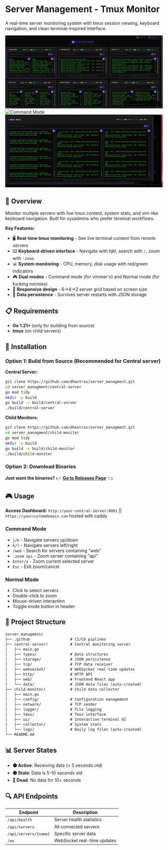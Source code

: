 # Server Management - Tmux Monitor

A real-time server monitoring system with tmux session viewing, keyboard navigation, and clean terminal-inspired interface.

![Dashboard Screenshot](screenshots/dashboard.png)
![Command Mode](screenshots/command-mode.png)
![Zoom View](screenshots/zoom-view.png)

## 🎯 **Overview**

Monitor multiple servers with live tmux content, system stats, and vim-like keyboard navigation. Built for sysadmins who prefer terminal workflows.

**Key Features:**
- 🖥️ **Real-time tmux monitoring** - See live terminal content from remote servers
- ⌨️ **Keyboard-driven interface** - Navigate with hjkl, search with `/`, zoom with `:zoom`
- 📊 **System monitoring** - CPU, memory, disk usage with red/green indicators
- 🎮 **Dual modes** - Command mode (for vimmer's) and Normal mode (for fucking normies)
- 📱 **Responsive design** - 6→4→2 server grid based on screen size
- 💾 **Data persistence** - Survives server restarts with JSON storage

## 📋 **Requirements**

- **Go 1.21+** (only for building from source)
- **tmux** (on child servers)

## 🚀 **Installation**

### Option 1: Build from Source (Recommended for Central server)

**Central Server:**
```bash
git clone https://github.com/dhextras/server_managment.git
cd server_managment/central-server
go mod tidy
mkdir -p build
go build -o build/central-server
./build/central-server
```

**Child Monitors:**
```bash
git clone https://github.com/dhextras/server_managment.git
cd server_managment/child-monitor
go mod tidy
mkdir -p build
go build -o build/child-monitor
./build/child-monitor
```

### Option 2: Download Binaries

**Just want the binaries?** 
👉 **[Go to Releases Page](https://github.com/dhextras/server_managment/releases/latest)** 👈

## 🎮 **Usage**

**Access Dashboard:** `http://your-central-server:8081` || `https://yourcustomdomain.com` hosted with caddy

### Command Mode
- `j/k` - Navigate servers up/down
- `h/l` - Navigate servers left/right
- `/web` - Search for servers containing "web"
- `:zoom api` - Zoom server containing "api"  
- `Enter/z` - Zoom current selected server
- `Esc` - Exit zoom/cancel

### Normal Mode
- Click to select servers
- Double-click to zoom
- Mouse-driven interaction
- Toggle mode button in header

## 📁 **Project Structure**

```
server_managment/
├── .github                  # CI/CD piplines
├── central-server/          # Central monitoring server
│   ├── main.go
│   ├── types/               # Data structures
│   ├── storage/             # JSON persistence
│   ├── tcp/                 # TCP data receiver
│   ├── websocket/           # WebSocket real-time updates
│   ├── http/                # HTTP API
│   ├── web/                 # Frontend React app
│   └── data/                # JSON data files (auto-created)
├── child-monitor/           # Child data collector
│   ├── main.go
│   ├── config/              # Configuration management
│   ├── network/             # TCP sender
│   ├── logger/              # File logging
│   ├── tmux/                # Tmux interface
│   ├── ui/                  # Interactive terminal UI
│   ├── collector/           # System stats
│   └── logs/                # Daily log files (auto-created)
└── README.md
```

## 📊 **Server States**

- **🟢 Active**: Receiving data (< 5 seconds old)
- **🟡 Stale**: Data is 5-10 seconds old  
- **🔴 Dead**: No data for 10+ seconds

## 🔍 **API Endpoints**

| Endpoint | Description |
|----------|-------------|
| `/api/health` | Server health statistics |
| `/api/servers` | All connected servers |
| `/api/servers/{name}` | Specific server data |
| `/ws` | WebSocket real-time updates |
